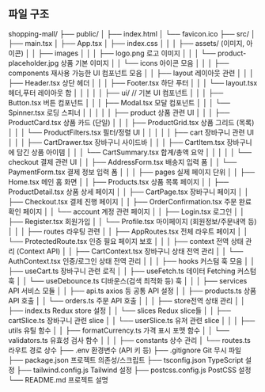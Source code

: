 ## 파일 구조

shopping-mall/
├── public/
│ ├── index.html
│ └── favicon.ico
├── src/
│ ├── main.tsx
│ ├── App.tsx
│ ├── index.css
│ │
│ ├── assets/ (이미지, 아이콘)
│ │ ├── images
│ │ │ ├── logo.png 로고 이미지
│ │ │ └── product-placeholder.jpg 상품 기본 이미지
│ │ └── icons 아이콘 모음
│ │
│ ├── components 재사용 가능한 UI 컴포넌트 모음
│ │ ├── layout 레이아웃 관련
│ │ │ ├── Header.tsx 상단 헤더
│ │ │ ├── Footer.tsx 하단 푸터
│ │ │ └── layout.tsx 헤더,푸터 레이아웃 합
│ │ │
│ │ ├── ui/ // 기본 UI 컴포넌트
│ │ │ ├── Button.tsx 버튼 컴포넌트
│ │ │ ├── Modal.tsx 모달 컴포넌트
│ │ │ └── Spinner.tsx 로딩 스피너
│ │ │
│ │ ├── product 상품 관련 UI
│ │ │ ├── ProductCard.tsx 상품 카드 (단일)
│ │ │ ├── ProductGrid.tsx 상품 그리드 (목록)
│ │ │ └── ProductFilters.tsx 필터/정렬 UI
│ │ │
│ │ ├── cart 장바구니 관련 UI
│ │ │ ├── CartDrawer.tsx 장바구니 사이드바
│ │ │ ├── CartItem.tsx 장바구니에 담긴 상품 아이템
│ │ │ └── CartSummary.tsx 합계/총액 요약
│ │ │
│ │ └── checkout 결제 관련 UI
│ │ ├── AddressForm.tsx 배송지 입력 폼
│ │ └── PaymentForm.tsx 결제 정보 입력 폼
│ │
│ ├── pages 실제 페이지 단위
│ │ ├── Home.tsx 메인 홈 화면
│ │ ├── Products.tsx 상품 목록 페이지
│ │ ├── ProductDetail.tsx 상품 상세 페이지
│ │ ├── CartPage.tsx 장바구니 페이지
│ │ ├── Checkout.tsx 결제 진행 페이지
│ │ ├── OrderConfirmation.tsx 주문 완료 확인 페이지
│ │ └── account 계정 관련 페이지
│ │ ├── Login.tsx 로그인
│ │ ├── Register.tsx 회원가입
│ │ └── Profile.tsx 마이페이지 (회원정보/주문내역 등)
│ │
│ ├── routes 라우팅 관련
│ │ ├── AppRoutes.tsx 전체 라우트 페이지
│ │ └── ProtectedRoute.tsx 인증 필요 페이지 보호
│ │
│ ├── context 전역 상태 관리 (Context API)
│ │ ├── CartContext.tsx 장바구니 상태 전역 관리
│ │ └── AuthContext.tsx 인증/로그인 상태 전역 관리
│ │
│ ├── hooks 커스텀 훅 모음
│ │ ├── useCart.ts 장바구니 관련 로직
│ │ ├── useFetch.ts 데이터 Fetching 커스텀 훅
│ │ └── useDebounce.ts 디바운스(검색 최적화 등) 훅
│ │
│ ├── services API 서비스 모듈
│ │ ├── api.ts axios 등 공통 API 설정
│ │ ├── products.ts 상품 API 호출
│ │ └── orders.ts 주문 API 호출
│ │
│ ├── store전역 상태 관리
│ │ ├── index.ts Redux store 설정
│ │ └── slices Redux slice들
│ │ ├── cartSlice.ts 장바구니 관련 slice
│ │ └── userSlice.ts 유저 관련 slice
│ │
│ ├── utils 유틸 함수
│ │ ├── formatCurrency.ts 가격 표시 포맷 함수
│ │ └── validators.ts 유효성 검사 함수
│ │
│ ├── constants 상수 관리
│ └── routes.ts 라우트 경로 상수
├── .env 환경변수 (API 키 등)
├── .gitignore Git 무시 파일
├── package.json 프로젝트 의존성/스크립트
├── tsconfig.json TypeScript 설정
├── tailwind.config.js Tailwind 설정
├── postcss.config.js PostCSS 설정
└── README.md 프로젝트 설명
